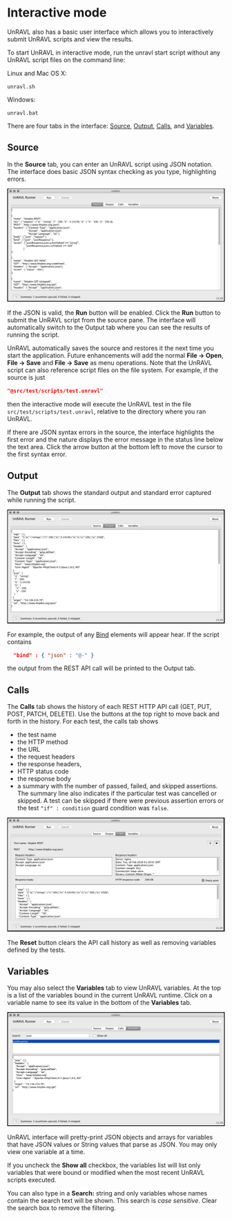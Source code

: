 # Interactive mode

UnRAVL also has a basic user interface which allows you
to interactively submit UnRAVL scripts and view the results.

To start UnRAVL in interactive mode, run the unravl
start script without any UnRAVL script files on the command line:

Linux and Mac OS X:
```
unravl.sh
```
Windows:
```
unravl.bat
```

There are four tabs in the interface: [Source](#source),
[Output](#output), [Calls](#calls), and [Variables](#variables).

## Source

In the **Source** tab,
you can enter an UnRAVL script using JSON notation.
The interface does basic JSON syntax checking as you type,
highlighting errors.

![The UnRAVL Source tab](UnRAVL-UI-Source.png)

If the JSON is valid, the **Run** button will be enabled.
Click the **Run** button to
submit the UnRAVL script from the source pane.
The interface will automatically switch to the Output tab where you
can see the results of running the script.

UnRAVL automatically saves the source and restores
it the next time you start the application.
Future enhancements will add the normal **File -> Open**,
**File -> Save** and **File -> Save** as menu operations.
Note that the UnRAVL script can also reference
script files on the file system. For example,
if the source is just

```JSON
"@src/test/scripts/test.unravl"
```

then the interactive mode will execute the UnRAVL
test in the file `src/test/scripts/test.unravl`,
relative to the directory where you ran UnRAVL.

If there are JSON syntax errors in the source,
the interface highlights the first error and the
nature displays the error message in the status line
below the text area.
Click the arrow button at the bottom
left to move the cursor to the first syntax error.

## Output

The **Output** tab shows the standard output and standard error
captured while running the script.

![The UnRAVL Output tab](UnRAVL-UI-Output.png)

For example, the output of any [Bind](../Bind.md) elements
will appear hear. If the script contains

```JSON
  "bind" : { "json" : "@-" }
```
the output from the REST API call will be printed to
the Output tab.

## Calls

The **Calls** tab shows the history of
each REST HTTP API call (GET, PUT, POST, PATCH, DELETE).
Use the buttons at the top right to move back and forth
in the history. For each test, the calls tab shows
* the test name
* the HTTP method
* the URL
* the request headers
* the response headers,
* HTTP status code
* the response body
* a summary with the number of passed, failed, and skipped
  assertions. The summary line also indicates if the particular
  test was cancelled or skipped. A test can be skipped if
  there were previous assertion errors or the test `"if" :
  condition` guard condition was `false`.

![The UnRAVL Calls tab](UnRAVL-UI-Calls.png)

The **Reset** button clears the API call history
as well as removing variables defined by the
tests.

## Variables

You may also select the **Variables** tab to view UnRAVL
variables. At the top is a list of the variables
bound in the current UnRAVL runtime.
Click on a variable name to see its
value in the bottom of the **Variables** tab.

![The UnRAVL Variables tab](UnRAVL-UI-Variables.png)

UnRAVL interface will pretty-print JSON objects
and arrays for variables that have JSON values
or String values that parse as JSON.
You may only view one variable at a time.

If you uncheck the **Show all** checkbox, the variables
list will list only variables that were bound or
modified when the most recent UnRAVL scripts executed.

You can also type in a **Search:** string and only variables
whose names contain the search text will be shown.
This search is *case sensitive*.
Clear the search box to remove the filtering.


